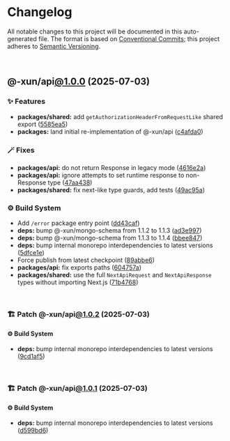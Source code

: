 # Changelog

All notable changes to this project will be documented in this auto-generated
file. The format is based on [Conventional Commits][1];
this project adheres to [Semantic Versioning][2].

<br />

## @-xun/api[@1.0.0][3] (2025-07-03)

### ✨ Features

- **packages/shared:** add `getAuthorizationHeaderFromRequestLike` shared export ([5585ea5][4])
- **packages:** land initial re-implementation of @-xun/api ([c4afda0][5])

### 🪄 Fixes

- **packages/api:** do not return Response in legacy mode ([4616e2a][6])
- **packages/api:** ignore attempts to set runtime response to non-Response type ([47aa438][7])
- **packages/shared:** fix next-like type guards, add tests ([49ac95a][8])

### ⚙️ Build System

- Add `/error` package entry point ([dd43caf][9])
- **deps:** bump @-xun/mongo-schema from 1.1.2 to 1.1.3 ([ad3e997][10])
- **deps:** bump @-xun/mongo-schema from 1.1.3 to 1.1.4 ([bbee847][11])
- **deps:** bump internal monorepo interdependencies to latest versions ([5dfce1e][12])
- Force publish from latest checkpoint ([89abbe6][13])
- **packages/api:** fix exports paths ([604757a][14])
- **packages/shared:** use the full `NextApiRequest` and `NextApiResponse` types without importing Next.js ([71b4768][15])

<br />

### 🏗️ Patch @-xun/api[@1.0.2][16] (2025-07-03)

#### ⚙️ Build System

- **deps:** bump internal monorepo interdependencies to latest versions ([9cd1af5][17])

<br />

### 🏗️ Patch @-xun/api[@1.0.1][18] (2025-07-03)

#### ⚙️ Build System

- **deps:** bump internal monorepo interdependencies to latest versions ([d599bd6][19])

[1]: https://conventionalcommits.org
[2]: https://semver.org
[3]: https://github.com/Xunnamius/api-utils/compare/@-xun/api@0.0.0-init...@-xun/api@1.0.0
[4]: https://github.com/Xunnamius/api-utils/commit/5585ea57aa67c979523ec530243ab41d89ed5961
[5]: https://github.com/Xunnamius/api-utils/commit/c4afda0d61461e2b8dbcd661149b30468970d4eb
[6]: https://github.com/Xunnamius/api-utils/commit/4616e2ae80d6d3bce050b940e4676a500ab6af1b
[7]: https://github.com/Xunnamius/api-utils/commit/47aa438b6e2fa7eafca197bd09da4c9971b3c552
[8]: https://github.com/Xunnamius/api-utils/commit/49ac95a31e0bee5f9dee84ee70041edf855c2277
[9]: https://github.com/Xunnamius/api-utils/commit/dd43caf0e5d04049aa699f225be601c9952cb596
[10]: https://github.com/Xunnamius/api-utils/commit/ad3e99709163d81914d87de39a452ddad00e77b9
[11]: https://github.com/Xunnamius/api-utils/commit/bbee847846ea7aea6b822dc90669b88000adcba8
[12]: https://github.com/Xunnamius/api-utils/commit/5dfce1e73feac3dc40d1dbf743ce9af406dbb386
[13]: https://github.com/Xunnamius/api-utils/commit/89abbe6937ec39fc9d2eb19430d0e8d5b1321810
[14]: https://github.com/Xunnamius/api-utils/commit/604757a04c1246bf80c15a6caaa0e98300681eba
[15]: https://github.com/Xunnamius/api-utils/commit/71b4768957b597ca1b5c617189c9042977d621ab
[16]: https://github.com/Xunnamius/api-utils/compare/@-xun/api@1.0.1...@-xun/api@1.0.2
[17]: https://github.com/Xunnamius/api-utils/commit/9cd1af53c9f08bf74ac71b1f8924f654c5cc5c2f
[18]: https://github.com/Xunnamius/api-utils/compare/@-xun/api@1.0.0...@-xun/api@1.0.1
[19]: https://github.com/Xunnamius/api-utils/commit/d599bd64b164b6e85a698e3eb503c87928b45e16
